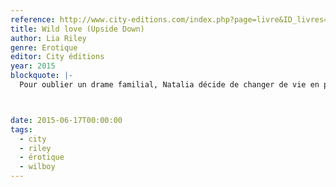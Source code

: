 ```yaml
---
reference: http://www.city-editions.com/index.php?page=livre&ID_livres=421&ID_auteurs=242
title: Wild love (Upside Down)
author: Lia Riley
genre: Erotique
editor: City éditions
year: 2015
blockquote: |-
  Pour oublier un drame familial, Natalia décide de changer de vie en partant pour six mois à l’autre bout du monde. A 21 ans, elle va vivre en Australie comme une simple étudiante. Sans problèmes. En tout cas, c’est ce qu’elle espérait jusqu’à sa rencontre avec Bran, un beau surfeur aux yeux hypnotiques. Mais Bran vient de connaître la pire année de sa vie. Sa relation avec la fille de ses rêves s’est transformée en cauchemar et il refuse désormais d’aimer qui que ce soit, malgré son extrême attirance pour la jeune Californienne. Bran peut-il tirer un trait sur un passé qui l’obsède toujours et accepter cette passion sauvage ? Et si c’était, finalement, l’histoire d’amour d’une vie ?



date: 2015-06-17T00:00:00
tags:
  - city
  - riley
  - érotique
  - wilboy
---
```


